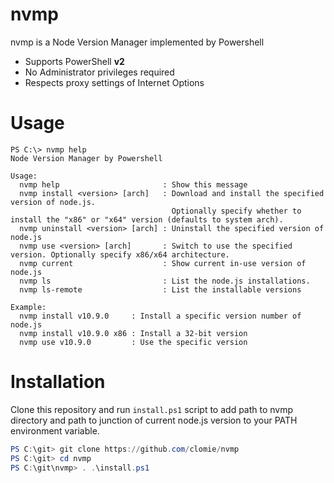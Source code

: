 # nvmp

nvmp is a Node Version Manager implemented by Powershell

- Supports PowerShell **v2**
- No Administrator privileges required
- Respects proxy settings of Internet Options

# Usage
```
PS C:\> nvmp help
Node Version Manager by Powershell

Usage:
  nvmp help                       : Show this message
  nvmp install <version> [arch]   : Download and install the specified version of node.js.
                                    Optionally specify whether to install the "x86" or "x64" version (defaults to system arch).
  nvmp uninstall <version> [arch] : Uninstall the specified version of node.js
  nvmp use <version> [arch]       : Switch to use the specified version. Optionally specify x86/x64 architecture.
  nvmp current                    : Show current in-use version of node.js
  nvmp ls                         : List the node.js installations.
  nvmp ls-remote                  : List the installable versions

Example:
  nvmp install v10.9.0     : Install a specific version number of node.js
  nvmp install v10.9.0 x86 : Install a 32-bit version
  nvmp use v10.9.0         : Use the specific version
```

# Installation

Clone this repository and run `install.ps1` script to add path to nvmp directory and path to junction of current node.js version to your PATH environment variable.

```powershell
PS C:\git> git clone https://github.com/clomie/nvmp
PS C:\git> cd nvmp
PS C:\git\nvmp> . .\install.ps1 
```
